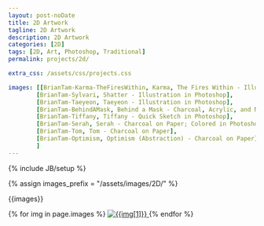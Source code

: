 ```yaml
---
layout: post-noDate
title: 2D Artwork
tagline: 2D Artwork
description: 2D Artwork
categories: [2D]
tags: [2D, Art, Photoshop, Traditional]
permalink: projects/2d/

extra_css: /assets/css/projects.css

images: [[BrianTam-Karma-TheFiresWithin, Karma, The Fires Within - Illustration in Photoshop],
		[BrianTam-Sylvari, Shatter - Illustration in Photoshop],
		[BrianTam-Taeyeon, Taeyeon - Illustration in Photoshop],
		[BrianTam-BehindAMask, Behind a Mask - Charcoal, Acrylic, and Newspaper on Canvas],
		[BrianTam-Tiffany, Tiffany - Quick Sketch in Photoshop],
		[BrianTam-Serah, Serah - Charcoal on Paper; Colored in Photoshop],
		[BrianTam-Tom, Tom - Charcoal on Paper],
		[BrianTam-Optimism, Optimism (Abstraction) - Charcoal on Paper]
		]
---
```

{% include JB/setup %}

{% assign images_prefix = "/assets/images/2D/" %}

{{images}}

<div class="projects-grid" id="slideshow">
    {% for img in page.images %}
        <a href="{{images_prefix}}{{img[0]}}.jpg" class="btn btn-default project-container">
            <img src="{{images_prefix}}{{img[0]}}-tn.jpg" class="img-responsive" alt="{{img[1]}}">
        </a>
    {% endfor %}
</div>

<script>
    $('#slideshow').photobox('a', {history:false, time:0, counter:false});
</script>

<br><br>
